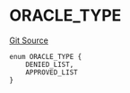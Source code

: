 # ORACLE_TYPE
[Git Source](https://github.com/thrackle-io/tron/blob/d4dc3a1319e6df3195618c1297a6c755d61cf319/src/protocol/economic/ruleProcessor/RuleCodeData.sol)


```solidity
enum ORACLE_TYPE {
    DENIED_LIST,
    APPROVED_LIST
}
```

